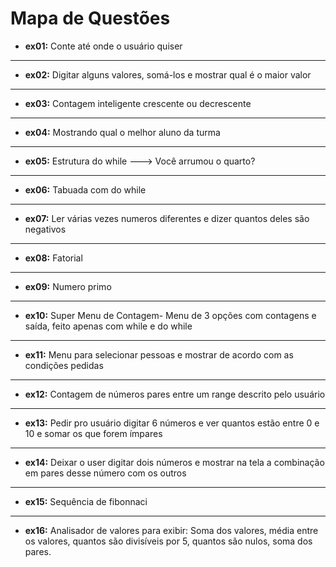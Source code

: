 # Mapa de Questões

- **ex01:** Conte até onde o usuário quiser 
---
- **ex02:** Digitar alguns valores, somá-los e mostrar qual é o maior valor
---
- **ex03:** Contagem inteligente crescente ou decrescente
---
- **ex04:** Mostrando qual o melhor aluno da turma
---
- **ex05:** Estrutura do while ---> Você arrumou o quarto?
---
- **ex06:** Tabuada com do while
---
- **ex07:** Ler várias vezes numeros diferentes e dizer quantos deles são negativos
---
- **ex08:** Fatorial
---
- **ex09:** Numero primo
---
- **ex10:** Super Menu de Contagem- Menu de 3 opções com contagens e saída, feito apenas com while e do while
---
- **ex11:** Menu para selecionar pessoas e mostrar de acordo com as condições pedidas
---
- **ex12:** Contagem de números pares entre um range descrito pelo usuário
---
- **ex13:** Pedir pro usuário digitar 6 números e ver quantos estão entre 0 e 10 e somar os
  que forem ímpares
---
- **ex14:** Deixar o user digitar dois números e mostrar na tela a combinação em pares desse número com os outros
---
- **ex15:** Sequência de fibonnaci
---
- **ex16:** Analisador de valores para exibir: Soma dos valores, média entre os valores, quantos são divisíveis por 5, quantos são nulos, soma dos pares.